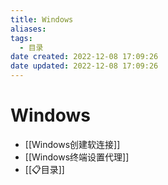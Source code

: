 ```yaml
---
title: Windows
aliases:
tags:
  - 目录
date created: 2022-12-08 17:09:26
date updated: 2022-12-08 17:09:26
---
```


# Windows

- [[Windows创建软连接]]
- [[Windows终端设置代理]]
- [[📋目录]]
